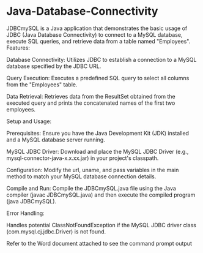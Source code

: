 # Java-Database-Connectivity

JDBCmySQL is a Java application that demonstrates the basic usage of JDBC (Java Database Connectivity) to connect to a MySQL database, execute SQL queries, and retrieve data from a table named "Employees".
Features:

Database Connectivity: Utilizes JDBC to establish a connection to a MySQL database specified by the JDBC URL.

Query Execution: Executes a predefined SQL query to select all columns from the "Employees" table.

Data Retrieval: Retrieves data from the ResultSet obtained from the executed query and prints the concatenated names of the first two employees.

Setup and Usage:

Prerequisites: Ensure you have the Java Development Kit (JDK) installed and a MySQL database server running.

MySQL JDBC Driver: Download and place the MySQL JDBC Driver (e.g., mysql-connector-java-x.x.xx.jar) in your project's classpath.

Configuration: Modify the url, uname, and pass variables in the main method to match your MySQL database connection details.

Compile and Run: Compile the JDBCmySQL.java file using the Java compiler (javac JDBCmySQL.java) and then execute the compiled program (java JDBCmySQL).

Error Handling:

Handles potential ClassNotFoundException if the MySQL JDBC driver class (com.mysql.cj.jdbc.Driver) is not found.

Refer to the Word document attached to see the command prompt output
